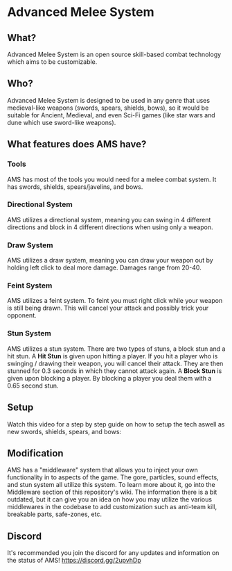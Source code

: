 # Advanced Melee System

## What?
Advanced Melee System is an open source skill-based combat technology which aims to be customizable.

## Who?
Advanced Melee System is designed to be used in any genre that uses medieval-like weapons (swords, spears, shields, bows), so it would be suitable for Ancient, Medieval, and even Sci-Fi games (like star wars and dune which use sword-like weapons).

## What features does AMS have?

### Tools
AMS has most of the tools you would need for a melee combat system. It has swords, shields, spears/javelins, and bows.

### Directional System
AMS utilizes a directional system, meaning you can swing in 4 different directions and block in 4 different directions when using only a weapon.

### Draw System
AMS utilizes a draw system, meaning you can draw your weapon out by holding left click to deal more damage. Damages range from 20-40.

### Feint System
AMS utilizes a feint system. To feint you must right click while your weapon is still being drawn. This will cancel your attack and possibly trick your opponent.

### Stun System
AMS utilizes a stun system. There are two types of stuns, a block stun and a hit stun. A __Hit Stun__ is given upon hitting a player. If you hit a player who is swinging / drawing their weapon, you will cancel their attack. They are then stunned for 0.3 seconds in which they cannot attack again. A __Block Stun__ is given upon blocking a player. By blocking a player you deal them with a 0.65 second stun.

## Setup
Watch this video for a step by step guide on how to setup the tech aswell as new swords, shields, spears, and bows: 

## Modification
AMS has a "middleware" system that allows you to inject your own functionality in to aspects of the game. The gore, particles, sound effects, and stun system all utilize this system. To learn more about it, go into the Middleware section of this repository's wiki. The information there is a bit outdated, but it can give you an idea on how you may utilize the various middlewares in the codebase to add customization such as anti-team kill, breakable parts, safe-zones, etc.

## Discord
It's recommended you join the discord for any updates and information on the status of AMS!
https://discord.gg/2upvhDp





